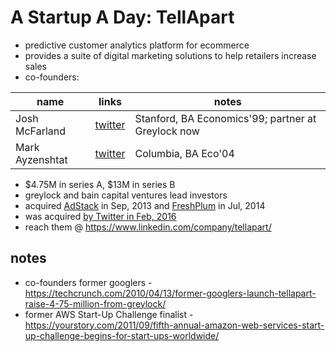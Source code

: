 # A Startup A Day: TellApart

- predictive customer analytics platform for ecommerce
- provides a suite of digital marketing solutions to help retailers increase sales
- co-founders: 

| name|links|notes| 
|---|---|---|
|Josh McFarland | [twitter](https://twitter.com/crazyfoo?lang=en)  | Stanford, BA Economics'99; partner at Greylock now |
| Mark Ayzenshtat | [twitter](https://twitter.com/shtat?lang=en)  | Columbia, BA Eco'04  |

- $4.75M in series A, $13M in series B
- greylock and bain capital ventures lead investors
- acquired [AdStack](https://www.crunchbase.com/organization/adstack) in Sep, 2013 and [FreshPlum](https://www.crunchbase.com/organization/freshplum) in Jul, 2014
- was acquired [by Twitter in Feb, 2016](https://techcrunch.com/2016/02/29/twitter-479m-tellapart/)
- reach them @ https://www.linkedin.com/company/tellapart/

## notes
- co-founders former googlers - https://techcrunch.com/2010/04/13/former-googlers-launch-tellapart-raise-4-75-million-from-greylock/
- former AWS Start-Up Challenge finalist - https://yourstory.com/2011/09/fifth-annual-amazon-web-services-start-up-challenge-begins-for-start-ups-worldwide/
